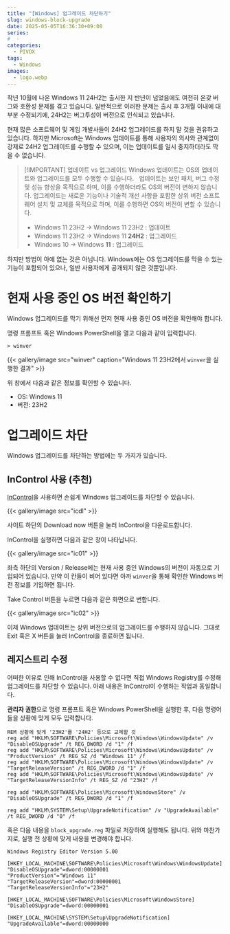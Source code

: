 ```yaml
---
title: "[Windows] 업그레이드 차단하기"
slug: windows-block-upgrade
date: 2025-05-05T16:36:30+09:00
series:
#  - 
categories:
  - PIVOX
tags:
  - Windows
images:
  - logo.webp
---
```


작년 10월에 나온 Windows 11 24H2는 출시한 지 반년이 넘었음에도 여전히 온갖 버그와 호환성 문제를 겪고 있습니다.
일반적으로 이러한 문제는 출시 후 3개월 이내에 대부분 수정되기에, 24H2는 버그투성이 버전으로 인식되고 있습니다.

현재 많은 소프트웨어 및 게임 개발사들이 24H2 업그레이드를 하지 말 것을 권유하고 있습니다.
하지만 Microsoft는 Windows 업데이트를 통해 사용자의 의사와 관계없이 강제로 24H2 업그레이드를 수행할 수 있으며, 이는 업데이트를 일시 중지하더라도 막을 수 없습니다.

> [!IMPORTANT] 업데이트 vs 업그레이드
> Windows 업데이트는 OS의 업데이트와 업그레이드를 모두 수행할 수 있습니다.
> &nbsp;
> 업데이트는 보안 패치, 버그 수정 및 성능 향상을 목적으로 하며, 이를 수행하더라도 OS의 버전이 변하지 않습니다.
> 업그레이드는 새로운 기능이나 기술적 개선 사항을 포함한 상위 버전 소프트웨어 설치 및 교체를 목적으로 하며, 이를 수행하면 OS의 버전이 변할 수 있습니다.
> * Windows 11 23H2 → Windows 11 23H2 : 업데이트
> * Windows 11 23H2 → Windows 11 **24H2** : 업그레이드
> * Windows 10 → Windows **11** : 업그레이드

하지만 방법이 아예 없는 것은 아닙니다. Windows에는 OS 업그레이드를 막을 수 있는 기능이 포함되어 있으나, 일반 사용자에게 공개되지 않은 것뿐입니다.

# 현재 사용 중인 OS 버전 확인하기

Windows 업그레이드를 막기 위해선 먼저 현재 사용 중인 OS 버전을 확인해야 합니다.

명령 프롬프트 혹은 Windows PowerShell을 열고 다음과 같이 입력합니다.

```batch
> winver
```

{{< gallery/image src="winver" caption="Windows 11 23H2에서 `winver`을 실행한 결과" >}}

위 창에서 다음과 같은 정보를 확인할 수 있습니다.

* OS: Windows 11
* 버전: 23H2

# 업그레이드 차단

Windows 업그레이드를 차단하는 방법에는 두 가지가 있습니다.

## InControl 사용 (추천)

[InControl](https://www.grc.com/incontrol.htm)을 사용하면 손쉽게 Windows 업그레이드를 차단할 수 있습니다.

<link-preview url="https://www.grc.com/incontrol.htm" title="GRC | InControl" desc="InControl - Disable Windows automatic updates and upgrades" image="https://www.grc.com/apple-touch-icon.png"></link-preview>

{{< gallery/image src="icdl" >}}

사이트 하단의 Download now 버튼을 눌러 InControl을 다운로드합니다.

InControl을 실행하면 다음과 같은 창이 나타납니다.

{{< gallery/image src="ic01" >}}

좌측 하단의 Version / Release에는 현재 사용 중인 Windows의 버전이 자동으로 기입되어 있습니다.
만약 이 칸들이 비어 있다면 아까 `winver`을 통해 확인한 Windows 버전 정보를 기입하면 됩니다.

Take Control 버튼을 누르면 다음과 같은 화면으로 변합니다.

{{< gallery/image src="ic02" >}}

이제 Windows 업데이트는 상위 버전으로의 업그레이드를 수행하지 않습니다.
그대로 Exit 혹은 X 버튼을 눌러 InControl을 종료하면 됩니다.

## 레지스트리 수정

어떠한 이유로 인해 InControl을 사용할 수 없다면 직접 Windows Registry를 수정해 업그레이드를 차단할 수 있습니다.
아래 내용은 InControl이 수행하는 작업과 동일합니다.

**관리자 권한**으로 명령 프롬프트 혹은 Windows PowerShell을 실행한 후, 다음 명령어들을 상황에 맞게 모두 입력합니다.

```batch
REM 상황에 맞게 '23H2'를 '24H2' 등으로 교체할 것
reg add "HKLM\SOFTWARE\Policies\Microsoft\Windows\WindowsUpdate" /v "DisableOSUpgrade" /t REG_DWORD /d "1" /f
reg add "HKLM\SOFTWARE\Policies\Microsoft\Windows\WindowsUpdate" /v "ProductVersion" /t REG_SZ /d "Windows 11" /f
reg add "HKLM\SOFTWARE\Policies\Microsoft\Windows\WindowsUpdate" /v "TargetReleaseVersion" /t REG_DWORD /d "1" /f
reg add "HKLM\SOFTWARE\Policies\Microsoft\Windows\WindowsUpdate" /v "TargetReleaseVersionInfo" /t REG_SZ /d "23H2" /f

reg add "HKLM\SOFTWARE\Policies\Microsoft\WindowsStore" /v "DisableOSUpgrade" /t REG_DWORD /d "1" /f

reg add "HKLM\SYSTEM\Setup\UpgradeNotification" /v "UpgradeAvailable" /t REG_DWORD /d "0" /f
```

혹은 다음 내용을 `block_upgrade.reg` 파일로 저장하여 실행해도 됩니다. 위와 마찬가지로, 실행 전 상황에 맞게 내용을 변경해야 합니다.

```reg
Windows Registry Editor Version 5.00

[HKEY_LOCAL_MACHINE\SOFTWARE\Policies\Microsoft\Windows\WindowsUpdate]
"DisableOSUpgrade"=dword:00000001
"ProductVersion"="Windows 11"
"TargetReleaseVersion"=dword:00000001
"TargetReleaseVersionInfo"="23H2"

[HKEY_LOCAL_MACHINE\SOFTWARE\Policies\Microsoft\WindowsStore]
"DisableOSUpgrade"=dword:00000001

[HKEY_LOCAL_MACHINE\SYSTEM\Setup\UpgradeNotification]
"UpgradeAvailable"=dword:00000000
```
